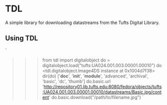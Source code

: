 # TDL
A simple library for downloading datastreams from the Tufts Digital Library.

## Using TDL

`
>>> from tdl import digitalobject
>>> do = digitalobject.load("tufts:UA024.001.003.00001.00010")
>>> do
<tdl.digitalobject.Image4DS instance at 0x1004d7f38>
>>> dir(do)
['__doc__', '__init__', '__module__', 'advanced', 'archival', 'basic', 'dc', 'thumb']
>>> do.basic.url
'http://repository01.lib.tufts.edu:8080/fedora/objects/tufts:UA024.001.003.00001.00010/datastreams/Basic.jpg/content'
>>> do.basic.download("/path/to/filename.jpg")
`

 